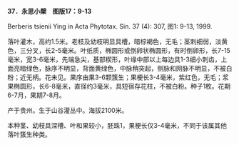 **37．永思小檗　图版17：9-13**

Berberis tsienii Ying in Acta Phytotax. Sin. 37 (4): 307, 图1: 9-13, 1999.

落叶灌木，高约1.5米。老枝及幼枝明显具槽，暗棕褐色，无毛；茎刺细弱，淡黄色，三分叉，长2-5毫米。叶纸质，椭圆形或倒卵状椭圆形，有时倒卵形，长7-15毫米，宽3-6毫米，先端急尖，基部楔形，叶缘中部以上每边具1-3细小刺齿，上面亮暗绿色，脉序不明显，背面黄绿色，中脉稍突起，侧脉和网脉不明显，不被白粉；近无柄。花未见。果序由果3-6颗簇生；果梗长3-4毫米，紫红色，无毛；浆果椭圆形，长6-8毫米，直径约3毫米，具短宿存花柱，不被白粉。种子1枚。花期6-7月，果期7-8月。

产于贵州。生于山谷灌丛中。海拔2100米。

本种茎、幼枝具深槽、叶和果较小，胚珠1，果梗长仅3-4毫米，不同于该属其他落叶簇生种类。
